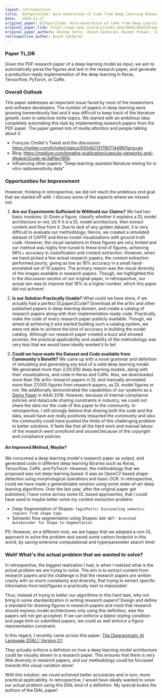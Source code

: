 ```yaml
---
layout: retrospective
title:  DLPaper2Code: Auto-Generation of Code from Deep Learning Research Papers
date:   2019-11-27
original_paper: DLPaper2Code: Auto-Generation of Code from Deep Learning Research Papers
original_paper_link: https://www.aaai.org/ocs/index.php/AAAI/AAAI18/paper/download/17100/16330
original_paper_authors: Akshay Sethi, Anush Sankaran, Naveen Panwar, Shreya Khare, Senthil Mani
retrospective_author: Anush Sankaran
---
```


### Paper TL;DR 

Given the PDF research paper of a deep learning model as input, we aim to automatically parse the figures and text in the research paper, and generate a production ready implementation of the deep learning in Keras, Tensorflow, PyTorch, or Caffe.

### Overall Outlook

This paper addresses an important issue faced by most of the researchers and software developers. The number of papers in deep learning were growing tremendously fast and it was difficult to keep track of the literature growth, even in selective niche topics. We started with an ambitious idea completely automating this task by implementing research papers from the PDF paper. The paper gained lots of media attention and people talking about it:
* François Chollet's Tweet and the discussion: https://twitter.com/fchollet/status/930492131780714496?lang=en
* Blog: https://medium.com/breathe-publication/capsule-networks-and-dlpaper2code-ec3af0ec185b
* Influencing other papers: "Deep learning-assisted literature mining for in vitro radiosensitivity data"

### Opportunities for Improvement

However, thinking in retrospective, we did not reach the ambitious end goal that we started off with. I discuss some of the aspects where we missed out:

1. **Are our Experiments Sufficient to Withhold our Claims?**
We had two basic modules: (i) Given a figure, classify whether it explains a DL model architecture or not, (ii) If it is a DL model architecture, then extract content and flow from it. Due to lack of any golden dataset, it is very difficult to evaluate our methodology. Hence, we created a simulated dataset of CAFFE and Keras model visualizations with ground truth code. However, the visual variations in these figures are very limited and our method was highly fine-tuned to these kind of figures, achieving 98%+ accuracy in classification and content extraction. However, when we hand picked a few actual research papers, the content extraction performed poorly, giving as low as 18% accuracy in a small hand-annotated set of 10 papers. The primary reason was the visual diversity of the images available in research papers. Though, we highlighted this in the discussion section of our original paper, in retrospective, our actual aim was to improve that 18% to a higher number, which this paper did not achieve!

2. **Is our Solution Practically Usable?**
What could we have done, if we actually had a perfect DLpaper2Code? Download all the arXiv and other published papers in deep learning domain, and create a catalog of research papers along with their implementation ready code. Practically, make the code of every research paper publicly available. Though, we aimed at achieving it and started building such a catalog system, we were not able to achieve the kind of accuracy in building the model catalog. Although our research paper created a buzz and showed promise, the practical applicability and usability of the methodology was very less that we would have ideally wanted it to be!

3. **Could we have made the Dataset and Code available from Community's Benefit?** 
We came up with a novel grammar and definition of simulating and generating any kind of a valid deep learning model. We generated more than 2,00,000 deep learning models, along with their visualizations, and code in Keras and Caffe. Also, we downloaded more than 10k arXiv research papers in DL and manually annotated more than 27,000 figures from research papers, as DL model figures or not. We additionally demonstrated the capabilities of our systems as a [Demo Paper](https://aaai.org/ocs/index.php/AAAI/AAAI18/paper/view/16795) in AAAI 2018. However, because of internal compliance policies and data/code sharing constraints in industry, we could not share the data nor the code of this paper to the community. In retrospective, I still strongly believe that sharing both the code and the data, would have ave really positively impacted the community and also the community could have pushed the limits of this challenging problem to better solutions. It feels like that all the hard work and manual labour of the research went unnoticed and unused because of the copyright and compliance policies.

#### An Improved Method, Maybe?

We consumed a deep learning model's research paper as output, and generated code in different deep learning libraries such as Keras, Tensorflow, Caffe, and PyTorch. However, the methodology that we proposed was not deep learning based. It was an OpenCV based shape detection using morphological operations and basic OCR. In retrospective, could we have made a generalizable solution using some state-of-art deep learning algorithms. Over the last year, after the original paper got published, I have come across some DL based approaches, that I could have used to maybe better solve my content extraction problem:

* Deep Segmentation of Shapes: `Tags2Parts: Discovering semantic regions from shape tags`
* Semantic flow segmentation using Shapes: `BAE-NET: Branched Autoencoder for Shape Co-Segmentation`

PS: However, on a different note, we are happy that we adopted a non-DL approach to solve the problem and saved some carbon footprint in this world, by saving extensive computational and hyperparameter search time!

### Wait! What's the actual problem that we wanted to solve?
In retrospective, the biggest realization I had, is when I realized what is the actual problem we are trying to solve. The aim is to extract content from research papers and the challenge is that the research papers are written crazily with so much complexity and diversity, that trying to extract specific information from text/figures is practically next to impossible!

Thus, instead of trying to better our algorithms to this hard task, why not bring in some standardization in writing research papers? Design and define a standard for drawing figures in research papers and insist that research should express model architectures only using this definition, else the papers will not get accepted. If we can enforce a (latex) styling condition and page limit on submitted papers, we could as well enforce a figure representation constraint. 

In this regard, I recently came across this paper: [The Diagrammatic AI Language (DIAL): Version 0.1](https://arxiv.org/abs/1812.11142).

They actually enforce a defintion on how a deep learning model architecture could be visually shown in a research paper. This ensures that there is very little diversity in research papers, and our methodology could be focussed towards this visual variation alone!

With this solution, we could achieved better accuracies and in turn, more practical applicability. In retrospective, I would have ideally wanted to solve our actual problem using this DIAL kind of a definition. My special kudos the authors of the DIAL paper! 

